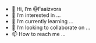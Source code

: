 - 👋 Hi, I’m @Faaizvora
- 👀 I’m interested in ...
- 🌱 I’m currently learning ...
- 💞️ I’m looking to collaborate on ...
- 📫 How to reach me ...

<!---
Faaizvora/Faaizvora is a ✨ special ✨ repository because its `README.md` (this file) appears on your GitHub profile.
You can click the Preview link to take a look at your changes.
--->
